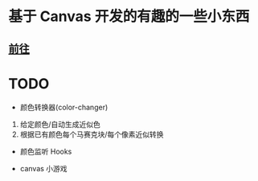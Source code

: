 # 基于 Canvas 开发的有趣的一些小东西

## [前往](https://barba828.github.io/fun-canvas/)

# TODO

- 颜色转换器(color-changer)

1. 给定颜色/自动生成近似色
2. 根据已有颜色每个马赛克块/每个像素近似转换

- 颜色监听 Hooks

- canvas 小游戏
